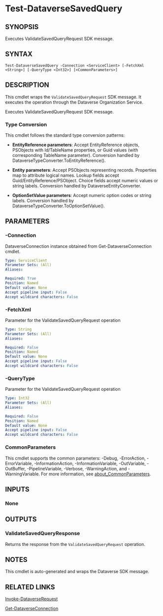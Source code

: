 # Test-DataverseSavedQuery

## SYNOPSIS
Executes ValidateSavedQueryRequest SDK message.

## SYNTAX

```
Test-DataverseSavedQuery -Connection <ServiceClient> [-FetchXml <String>] [-QueryType <Int32>] [<CommonParameters>]
```

## DESCRIPTION

This cmdlet wraps the `ValidateSavedQueryRequest` SDK message. It executes the operation through the Dataverse Organization Service.

Executes ValidateSavedQueryRequest SDK message.

### Type Conversion

This cmdlet follows the standard type conversion patterns:

- **EntityReference parameters**: Accept EntityReference objects, PSObjects with Id/TableName properties, or Guid values (with corresponding TableName parameter). Conversion handled by DataverseTypeConverter.ToEntityReference().

- **Entity parameters**: Accept PSObjects representing records. Properties map to attribute logical names. Lookup fields accept Guid/EntityReference/PSObject. Choice fields accept numeric values or string labels. Conversion handled by DataverseEntityConverter.

- **OptionSetValue parameters**: Accept numeric option codes or string labels. Conversion handled by DataverseTypeConverter.ToOptionSetValue().

## PARAMETERS

### -Connection
DataverseConnection instance obtained from Get-DataverseConnection cmdlet.

```yaml
Type: ServiceClient
Parameter Sets: (All)
Aliases:

Required: True
Position: Named
Default value: None
Accept pipeline input: False
Accept wildcard characters: False
```
### -FetchXml
Parameter for the ValidateSavedQueryRequest operation

```yaml
Type: String
Parameter Sets: (All)
Aliases:

Required: False
Position: Named
Default value: None
Accept pipeline input: False
Accept wildcard characters: False
```
### -QueryType
Parameter for the ValidateSavedQueryRequest operation

```yaml
Type: Int32
Parameter Sets: (All)
Aliases:

Required: False
Position: Named
Default value: None
Accept pipeline input: False
Accept wildcard characters: False
```
### CommonParameters
This cmdlet supports the common parameters: -Debug, -ErrorAction, -ErrorVariable, -InformationAction, -InformationVariable, -OutVariable, -OutBuffer, -PipelineVariable, -Verbose, -WarningAction, and -WarningVariable. For more information, see [about_CommonParameters](http://go.microsoft.com/fwlink/?LinkID=113216).

## INPUTS

### None

## OUTPUTS

### ValidateSavedQueryResponse

Returns the response from the `ValidateSavedQueryRequest` operation.

## NOTES

This cmdlet is auto-generated and wraps the Dataverse SDK message.

## RELATED LINKS

[Invoke-DataverseRequest](Invoke-DataverseRequest.md)

[Get-DataverseConnection](Get-DataverseConnection.md)

